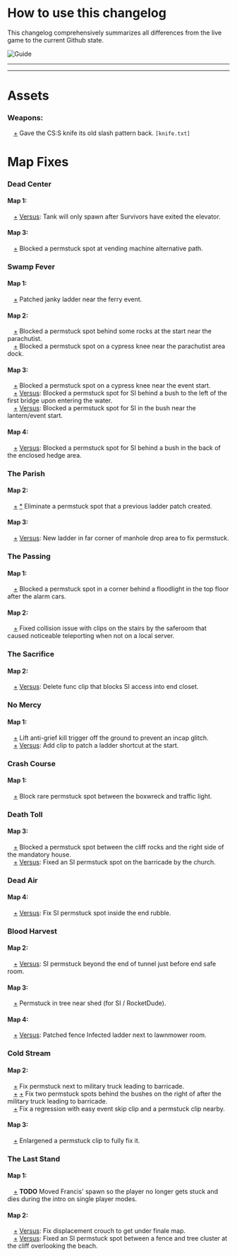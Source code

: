 # How to use this changelog

This changelog comprehensively summarizes all differences from the live game to the current Github state.

![Guide](https://raw.githubusercontent.com/l4d2-community-update/High-Priority-Fixes/main/changelogs/Guide.png?token=GHSAT0AAAAAABVAFMQN73ZQ3QSRIZ6ESQ2MYUQYVVQ)

--------------------------------
--------------------------------

# Assets

### Weapons:

&emsp;[+](https://github.com/l4d2-community-update/High-Priority-Fixes/blob/main/scripts/melee/knife.txt#L91) Gave the CS:S knife its old slash pattern back. `[knife.txt]`<br/>

# Map Fixes

### Dead Center

#### Map 1:

&emsp;[+](https://github.com/l4d2-community-update/High-Priority-Fixes/blob/main/missions/campaign1.txt#L96) <ins>Versus</ins>: Tank will only spawn after Survivors have exited the elevator.<br/>

#### Map 3:

&emsp;[+](https://github.com/l4d2-community-update/High-Priority-Fixes/blob/main/scripts/vscripts/anv_mapfixes.nut#L280) Blocked a permstuck spot at vending machine alternative path.<br/>

### Swamp Fever

#### Map 1:

&emsp;[+](https://github.com/l4d2-community-update/High-Priority-Fixes/blob/main/scripts/vscripts/anv_mapfixes.nut#L900) Patched janky ladder near the ferry event.<br/>

#### Map 2:

&emsp;[+](https://github.com/l4d2-community-update/High-Priority-Fixes/blob/main/scripts/vscripts/anv_mapfixes.nut#L963) Blocked a permstuck spot behind some rocks at the start near the parachutist.<br/>
&emsp;[+](https://github.com/l4d2-community-update/High-Priority-Fixes/blob/main/scripts/vscripts/anv_mapfixes.nut#L964) Blocked a permstuck spot on a cypress knee near the parachutist area dock.<br/>

#### Map 3:

&emsp;[+](https://github.com/l4d2-community-update/High-Priority-Fixes/blob/main/scripts/vscripts/anv_mapfixes.nut#L1026) Blocked a permstuck spot on a cypress knee near the event start.<br/>
&emsp;[+](https://github.com/l4d2-community-update/High-Priority-Fixes/blob/main/scripts/vscripts/anv_versus.nut#L798) <ins>Versus</ins>: Blocked a permstuck spot for SI behind a bush to the left of the first bridge upon entering the water.<br/>
&emsp;[+](https://github.com/l4d2-community-update/High-Priority-Fixes/blob/main/scripts/vscripts/anv_versus.nut#L799) <ins>Versus</ins>: Blocked a permstuck spot for SI in the bush near the lantern/event start.<br/>

#### Map 4:

&emsp;[+](https://github.com/l4d2-community-update/High-Priority-Fixes/blob/main/scripts/vscripts/anv_versus.nut#L853) <ins>Versus</ins>: Blocked a permstuck spot for SI behind a bush in the back of the enclosed hedge area.<br/>

### The Parish

#### Map 2:

&emsp;[+](https://github.com/l4d2-community-update/High-Priority-Fixes/blob/main/scripts/vscripts/anv_mapfixes.nut#L1691) [*](https://github.com/l4d2-community-update/High-Priority-Fixes/blob/main/scripts/vscripts/anv_versus.nut#L1212) Eliminate a permstuck spot that a previous ladder patch created.<br/>

#### Map 3:

&emsp;[+](https://github.com/l4d2-community-update/High-Priority-Fixes/blob/main/scripts/vscripts/anv_versus.nut#L1294) <ins>Versus</ins>: New ladder in far corner of manhole drop area to fix permstuck.<br/>

### The Passing

#### Map 1:
&emsp;[+](https://github.com/l4d2-community-update/High-Priority-Fixes/blob/main/scripts/vscripts/anv_mapfixes.nut#L2013) Blocked a permstuck spot in a corner behind a floodlight in the top floor after the alarm cars.<br/>

#### Map 2:

&emsp;[+](https://github.com/l4d2-community-update/High-Priority-Fixes/blob/main/scripts/vscripts/anv_mapfixes.nut#L2143) Fixed collision issue with clips on the stairs by the saferoom that caused noticeable teleporting when not on a local server.<br/>

### The Sacrifice

#### Map 2:

&emsp;[+](https://github.com/l4d2-community-update/High-Priority-Fixes/blob/main/scripts/vscripts/anv_versus.nut#L1537) <ins>Versus</ins>: Delete func clip that blocks SI access into end closet.<br/>

### No Mercy

#### Map 1:

&emsp;[+](https://github.com/l4d2-community-update/High-Priority-Fixes/blob/main/scripts/vscripts/anv_mapfixes.nut#L2570) Lift anti-grief kill trigger off the ground to prevent an incap glitch.<br/>
&emsp;[+](https://github.com/l4d2-community-update/High-Priority-Fixes/blob/main/scripts/vscripts/anv_versus.nut#L1631) <ins>Versus</ins>: Add clip to patch a ladder shortcut at the start.<br/>

### Crash Course

#### Map 1:

&emsp;[+](https://github.com/l4d2-community-update/High-Priority-Fixes/blob/main/scripts/vscripts/anv_mapfixes.nut#L2998) Block rare permstuck spot between the boxwreck and traffic light.<br/>

### Death Toll

#### Map 3:

&emsp;[+](https://github.com/l4d2-community-update/High-Priority-Fixes/blob/main/scripts/vscripts/anv_mapfixes.nut#L3338) Blocked a permstuck spot between the cliff rocks and the right side of the mandatory house.<br/>
&emsp;[+](https://github.com/l4d2-community-update/High-Priority-Fixes/blob/main/scripts/vscripts/anv_versus.nut#L2166) <ins>Versus</ins>: Fixed an SI permstuck spot on the barricade by the church.<br/>

### Dead Air

#### Map 4:

&emsp;[+](https://github.com/l4d2-community-update/High-Priority-Fixes/blob/main/scripts/vscripts/anv_mapfixes.nut#L3794) <ins>Versus</ins>: Fix SI permstuck spot inside the end rubble.<br/>

### Blood Harvest

#### Map 2:

&emsp;[+](https://github.com/l4d2-community-update/High-Priority-Fixes/blob/main/scripts/vscripts/anv_versus.nut#L2751) <ins>Versus</ins>: SI permstuck beyond the end of tunnel just before end safe room.<br/>

#### Map 3:

&emsp;[+](https://github.com/l4d2-community-update/High-Priority-Fixes/blob/main/scripts/vscripts/anv_mapfixes.nut#L4054) Permstuck in tree near shed (for SI / RocketDude).<br/>

#### Map 4:

&emsp;[+](https://github.com/l4d2-community-update/High-Priority-Fixes/blob/main/scripts/vscripts/anv_versus.nut#L2900) <ins>Versus</ins>: Patched fence Infected ladder next to lawnmower room.<br/>

### Cold Stream

#### Map 2:

&emsp;[+](https://github.com/l4d2-community-update/High-Priority-Fixes/blob/main/scripts/vscripts/anv_mapfixes.nut#L4358) Fix permstuck next to military truck leading to barricade.<br/>
&emsp;[+](https://github.com/l4d2-community-update/High-Priority-Fixes/blob/main/scripts/vscripts/anv_mapfixes.nut#L4343) [+](https://github.com/l4d2-community-update/High-Priority-Fixes/blob/main/scripts/vscripts/anv_mapfixes.nut#L4344) Fix two permstuck spots behind the bushes on the right of after the military truck leading to barricade.<br/>
&emsp;[+](https://github.com/l4d2-community-update/High-Priority-Fixes/blob/main/scripts/vscripts/anv_mapfixes.nut#L4359) Fix a regression with easy event skip clip and a permstuck clip nearby.<br/>

#### Map 3:

&emsp;[+](https://github.com/l4d2-community-update/High-Priority-Fixes/blob/main/scripts/vscripts/anv_mapfixes.nut#L4418) Enlargened a permstuck clip to fully fix it.<br/>

### The Last Stand

#### Map 1:

&emsp;[+](__TODO__) __TODO__ Moved Francis' spawn so the player no longer gets stuck and dies during the intro on single player modes.<br/>

#### Map 2:

&emsp;[+](https://github.com/l4d2-community-update/High-Priority-Fixes/blob/main/scripts/vscripts/anv_versus.nut#L3133) <ins>Versus</ins>: Fix displacement crouch to get under finale map.<br/>
&emsp;[+](https://github.com/l4d2-community-update/High-Priority-Fixes/blob/main/scripts/vscripts/anv_mapfixes.nut#L4680) <ins>Versus</ins>: Fixed an SI permstuck spot between a fence and tree cluster at the cliff overlooking the beach.<br/>
